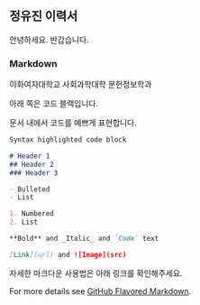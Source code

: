 ## 정유진 이력서

안녕하세요. 반갑습니다.

### Markdown

이화여자대학교 사회과학대학 문헌정보학과

아래 쪽은 코드 블랙입니다.

문서 내에서 코드를 예쁘게 표현합니다.

```markdown
Syntax highlighted code block

# Header 1
## Header 2
### Header 3

- Bulleted
- List

1. Numbered
2. List

**Bold** and _Italic_ and `Code` text

[Link](url) and ![Image](src)
```

자세한 마크다운 사용법은 아래 링크를 확인해주세요.

For more details see [GitHub Flavored Markdown](https://guides.github.com/features/mastering-markdown/).
